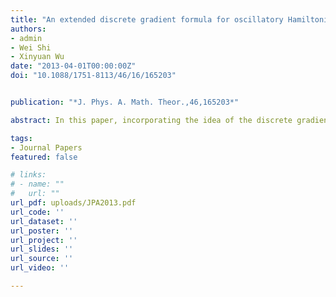 ```yaml
---
title: "An extended discrete gradient formula for oscillatory Hamiltonian systems"
authors: 
- admin
- Wei Shi
- Xinyuan Wu
date: "2013-04-01T00:00:00Z"
doi: "10.1088/1751-8113/46/16/165203"


publication: "*J. Phys. A. Math. Theor.,46,165203*"

abstract: In this paper, incorporating the idea of the discrete gradient method into the extended Runge-Kutta-Nystr{{< /math >}}$\ddot{o}${{< /math >}}m integrator, we derive and analyze an extended discrete gradient formula for the oscillatory Hamiltonian system with the Hamiltonian {{< /math >}}$H(p, q)=\frac{1}{2} p^T p+\frac{1}{2} q^T M q+U(q)${{< /math >}}, where {{< /math >}}$ q\colon \mathbb{R} \rightarrow \mathbb{R}^d ${{< /math >}} represents generalized positions, {{< /math >}}$p\colon\mathbb{R} \rightarrow \mathbb{R}^d${{< /math >}} represents generalized momenta and {{< /math >}}$M \in \mathbb{R}^{d \times d}${{< /math >}} is a symmetric and positive semi-definite matrix. The solution of this system is a nonlinear oscillator. Basically, many nonlinear oscillatory mechanical systems with a partitioned Hamiltonian function lend themselves to this approach. The extended discrete gradient formula presented in this paper exactly preserves the energy {{< /math >}}$H(p, q)${{< /math >}}. We derive some properties of the new formula. The convergence is analyzed for the implicit schemes based on the discrete gradient formula, and it turns out that the convergence of the implicit schemes based on the extended discrete gradient formula is independent of {{< /math >}}$\|M\|${{< /math >}}, which is a significant property for the oscillatory Hamiltonian system. Thus, it transpires that a larger step size can be chosen for the new energypreserving schemes than that for the traditional discrete gradient methods when applied to the oscillatory Hamiltonian system. Illustrative examples show the competence and efficiency of the new schemes in comparison with the traditional discrete gradient methods in the scientific literature.

tags:
- Journal Papers
featured: false

# links:
# - name: ""
#   url: ""
url_pdf: uploads/JPA2013.pdf
url_code: ''
url_dataset: ''
url_poster: ''
url_project: ''
url_slides: ''
url_source: ''
url_video: ''

---
```



